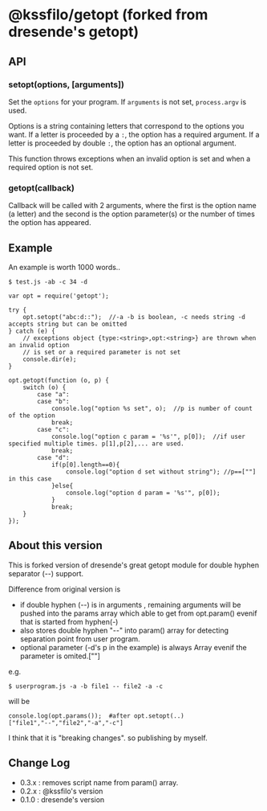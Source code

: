 # @kssfilo/getopt (forked from dresende's getopt)

## API

### setopt(options, [arguments])

Set the `options` for your program. If `arguments` is not set, `process.argv` is used.

Options is a string containing letters that correspond to the options you want. If a letter
is proceeded by a `:`, the option has a required argument. If a letter is proceeded by double
`:`, the option has an optional argument.

This function throws exceptions when an invalid option is set and when a required option is
not set.

### getopt(callback)

Callback will be called with 2 arguments, where the first is the option name (a letter) and
the second is the option parameter(s) or the number of times the option has appeared.

## Example

An example is worth 1000 words..

	$ test.js -ab -c 34 -d

    var opt = require('getopt');
    
    try {
		opt.setopt("abc:d::");  //-a -b is boolean, -c needs string -d accepts string but can be omitted
	} catch (e) {
		// exceptions object {type:<string>,opt:<string>} are thrown when an invalid option
		// is set or a required parameter is not set
		console.dir(e);
	}
    
    opt.getopt(function (o, p) {
    	switch (o) {
    		case "a":
    		case "b":
    			console.log("option %s set", o);  //p is number of count of the option
    			break;
    		case "c":
    			console.log("option c param = '%s'", p[0]);  //if user specified multiple times. p[1],p[2],... are used.
    			break;
    		case "d":
				if(p[0].length==0){
					console.log("option d set without string"); //p==[""] in this case
				}else{
					console.log("option d param = '%s'", p[0]); 
				}
				break;
    	}
    });

## About this version

This is forked version of dresende's great getopt module for double hyphen separator (--) support.

Difference from original version is 

- if double hyphen (--) is in arguments , remaining arguments will be pushed into the params array which able to get from opt.param() evenif that is started from hyphen(-)
- also stores double hyphen "--" into param() array for detecting separation point from user program.
- optional parameter (-d's p in the example) is always Array evenif the parameter is omited.[""] 

e.g. 

	$ userprogram.js -a -b file1 -- file2 -a -c

will be

    console.log(opt.params());  #after opt.setopt(..)
	["file1","--","file2","-a","-c"]

I think that it is "breaking changes". so publishing by myself.

## Change Log

- 0.3.x : removes script name from param() array.
- 0.2.x : @kssfilo's version
- 0.1.0 : dresende's version
